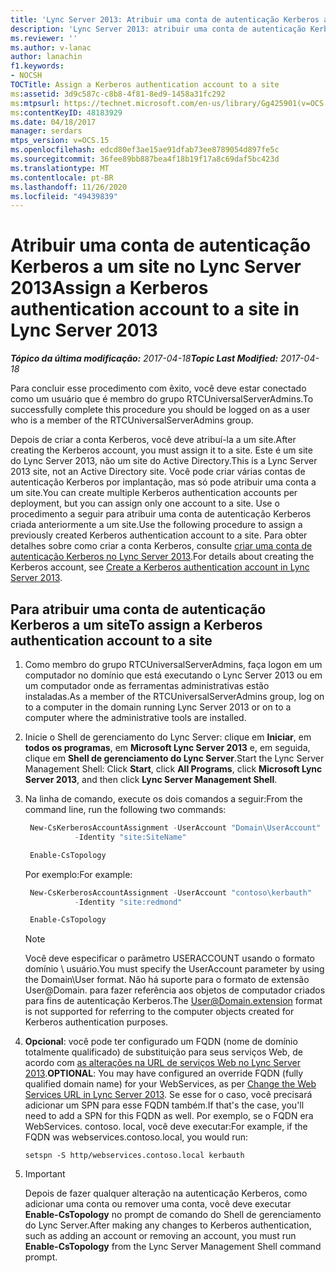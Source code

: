 ```yaml
---
title: 'Lync Server 2013: Atribuir uma conta de autenticação Kerberos a um site'
description: 'Lync Server 2013: atribuir uma conta de autenticação Kerberos a um site.'
ms.reviewer: ''
ms.author: v-lanac
author: lanachin
f1.keywords:
- NOCSH
TOCTitle: Assign a Kerberos authentication account to a site
ms:assetid: 3d9c587c-c8b8-4f81-8ed9-1458a31fc292
ms:mtpsurl: https://technet.microsoft.com/en-us/library/Gg425901(v=OCS.15)
ms:contentKeyID: 48183929
ms.date: 04/18/2017
manager: serdars
mtps_version: v=OCS.15
ms.openlocfilehash: edcd80ef3ae15ae91dfab73ee8789054d897fe5c
ms.sourcegitcommit: 36fee89bb887bea4f18b19f17a8c69daf5bc423d
ms.translationtype: MT
ms.contentlocale: pt-BR
ms.lasthandoff: 11/26/2020
ms.locfileid: "49439839"
---
```

# <a name="assign-a-kerberos-authentication-account-to-a-site-in-lync-server-2013"></a><span data-ttu-id="672cd-103">Atribuir uma conta de autenticação Kerberos a um site no Lync Server 2013</span><span class="sxs-lookup"><span data-stu-id="672cd-103">Assign a Kerberos authentication account to a site in Lync Server 2013</span></span>

<div data-xmlns="http://www.w3.org/1999/xhtml">

<div class="topic" data-xmlns="http://www.w3.org/1999/xhtml" data-msxsl="urn:schemas-microsoft-com:xslt" data-cs="https://msdn.microsoft.com/">

<div data-asp="https://msdn2.microsoft.com/asp">



</div>

<div id="mainSection">

<div id="mainBody"><span data-ttu-id="672cd-104">

<span> </span></span><span class="sxs-lookup"><span data-stu-id="672cd-104">

<span> </span></span></span>

<span data-ttu-id="672cd-105">_**Tópico da última modificação:** 2017-04-18_</span><span class="sxs-lookup"><span data-stu-id="672cd-105">_**Topic Last Modified:** 2017-04-18_</span></span>

<span data-ttu-id="672cd-106">Para concluir esse procedimento com êxito, você deve estar conectado como um usuário que é membro do grupo RTCUniversalServerAdmins.</span><span class="sxs-lookup"><span data-stu-id="672cd-106">To successfully complete this procedure you should be logged on as a user who is a member of the RTCUniversalServerAdmins group.</span></span>

<span data-ttu-id="672cd-107">Depois de criar a conta Kerberos, você deve atribuí-la a um site.</span><span class="sxs-lookup"><span data-stu-id="672cd-107">After creating the Kerberos account, you must assign it to a site.</span></span> <span data-ttu-id="672cd-108">Este é um site do Lync Server 2013, não um site do Active Directory.</span><span class="sxs-lookup"><span data-stu-id="672cd-108">This is a Lync Server 2013 site, not an Active Directory site.</span></span> <span data-ttu-id="672cd-109">Você pode criar várias contas de autenticação Kerberos por implantação, mas só pode atribuir uma conta a um site.</span><span class="sxs-lookup"><span data-stu-id="672cd-109">You can create multiple Kerberos authentication accounts per deployment, but you can assign only one account to a site.</span></span> <span data-ttu-id="672cd-110">Use o procedimento a seguir para atribuir uma conta de autenticação Kerberos criada anteriormente a um site.</span><span class="sxs-lookup"><span data-stu-id="672cd-110">Use the following procedure to assign a previously created Kerberos authentication account to a site.</span></span> <span data-ttu-id="672cd-111">Para obter detalhes sobre como criar a conta Kerberos, consulte [criar uma conta de autenticação Kerberos no Lync Server 2013](lync-server-2013-create-a-kerberos-authentication-account.md).</span><span class="sxs-lookup"><span data-stu-id="672cd-111">For details about creating the Kerberos account, see [Create a Kerberos authentication account in Lync Server 2013](lync-server-2013-create-a-kerberos-authentication-account.md).</span></span>

<div>

## <a name="to-assign-a-kerberos-authentication-account-to-a-site"></a><span data-ttu-id="672cd-112">Para atribuir uma conta de autenticação Kerberos a um site</span><span class="sxs-lookup"><span data-stu-id="672cd-112">To assign a Kerberos authentication account to a site</span></span>

1.  <span data-ttu-id="672cd-113">Como membro do grupo RTCUniversalServerAdmins, faça logon em um computador no domínio que está executando o Lync Server 2013 ou em um computador onde as ferramentas administrativas estão instaladas.</span><span class="sxs-lookup"><span data-stu-id="672cd-113">As a member of the RTCUniversalServerAdmins group, log on to a computer in the domain running Lync Server 2013 or on to a computer where the administrative tools are installed.</span></span>

2.  <span data-ttu-id="672cd-114">Inicie o Shell de gerenciamento do Lync Server: clique em **Iniciar**, em **todos os programas**, em **Microsoft Lync Server 2013** e, em seguida, clique em **Shell de gerenciamento do Lync Server**.</span><span class="sxs-lookup"><span data-stu-id="672cd-114">Start the Lync Server Management Shell: Click **Start**, click **All Programs**, click **Microsoft Lync Server 2013**, and then click **Lync Server Management Shell**.</span></span>

3.  <span data-ttu-id="672cd-115">Na linha de comando, execute os dois comandos a seguir:</span><span class="sxs-lookup"><span data-stu-id="672cd-115">From the command line, run the following two commands:</span></span>
    
       ```powershell
        New-CsKerberosAccountAssignment -UserAccount "Domain\UserAccount"
                  -Identity "site:SiteName"
       ```          
    
       ```powershell
        Enable-CsTopology
       ```
    
    <span data-ttu-id="672cd-116">Por exemplo:</span><span class="sxs-lookup"><span data-stu-id="672cd-116">For example:</span></span>
    
       ```powershell
        New-CsKerberosAccountAssignment -UserAccount "contoso\kerbauth"
                  -Identity "site:redmond"
       ```
    
       ```powershell
        Enable-CsTopology
       ```
    
    <div class="">
    

    > [!NOTE]  
    > <span data-ttu-id="672cd-117">Você deve especificar o parâmetro USERACCOUNT usando o formato domínio \ usuário.</span><span class="sxs-lookup"><span data-stu-id="672cd-117">You must specify the UserAccount parameter by using the Domain\User format.</span></span> <span data-ttu-id="672cd-118">Não há suporte para o formato de extensão User@Domain. para fazer referência aos objetos de computador criados para fins de autenticação Kerberos.</span><span class="sxs-lookup"><span data-stu-id="672cd-118">The User@Domain.extension format is not supported for referring to the computer objects created for Kerberos authentication purposes.</span></span>

    
    </div>

4.  <span data-ttu-id="672cd-119">**Opcional**: você pode ter configurado um FQDN (nome de domínio totalmente qualificado) de substituição para seus serviços Web, de acordo com [as alterações na URL de serviços Web no Lync Server 2013](lync-server-2013-change-the-web-services-url.md).</span><span class="sxs-lookup"><span data-stu-id="672cd-119">**OPTIONAL**: You may have configured an override FQDN (fully qualified domain name) for your WebServices, as per [Change the Web Services URL in Lync Server 2013](lync-server-2013-change-the-web-services-url.md).</span></span> <span data-ttu-id="672cd-120">Se esse for o caso, você precisará adicionar um SPN para esse FQDN também.</span><span class="sxs-lookup"><span data-stu-id="672cd-120">If that's the case, you'll need to add a SPN for this FQDN as well.</span></span> <span data-ttu-id="672cd-121">Por exemplo, se o FQDN era WebServices. contoso. local, você deve executar:</span><span class="sxs-lookup"><span data-stu-id="672cd-121">For example, if the FQDN was webservices.contoso.local, you would run:</span></span>
    
    ```console
    setspn -S http/webservices.contoso.local kerbauth
    ```
5.     
    <div class="">
    

    > [!IMPORTANT]  
    > <span data-ttu-id="672cd-122">Depois de fazer qualquer alteração na autenticação Kerberos, como adicionar uma conta ou remover uma conta, você deve executar <STRONG>Enable-CsTopology</STRONG> no prompt de comando do Shell de gerenciamento do Lync Server.</span><span class="sxs-lookup"><span data-stu-id="672cd-122">After making any changes to Kerberos authentication, such as adding an account or removing an account, you must run <STRONG>Enable-CsTopology</STRONG> from the Lync Server Management Shell command prompt.</span></span>

    
    <span data-ttu-id="672cd-123"></div>

</div>

</div>

<span> </span>

</div>

</div>

</span><span class="sxs-lookup"><span data-stu-id="672cd-123"></div>

</div>

</div>

<span> </span>

</div>

</div>

</span></span></div>

